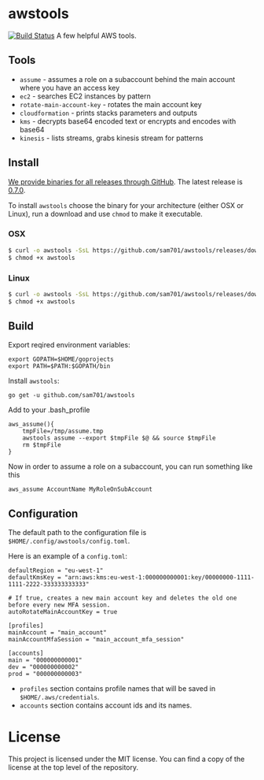 # awstools
[![Build Status](https://travis-ci.org/sam701/awstools.svg?branch=master)](https://travis-ci.org/sam701/awstools) A few helpful AWS tools.

## Tools
* `assume` - assumes a role on a subaccount behind the main account where you have an access key
* `ec2` - searches EC2 instances by pattern
* `rotate-main-account-key` - rotates the main account key
* `cloudformation` - prints stacks parameters and outputs
* `kms` - decrypts base64 encoded text or encrypts and encodes with base64
* `kinesis` - lists streams, grabs kinesis stream for patterns

## Install

[We provide binaries for all releases through GitHub](https://github.com/sam701/awstools/releases). The latest release is [0.7.0](https://github.com/sam701/awstools/releases/latest).

To install `awstools` choose the binary for your architecture (either OSX or Linux), run a download and use `chmod` to make it executable.

### OSX

```sh
$ curl -o awstools -SsL https://github.com/sam701/awstools/releases/download/0.7.0/awstools_darwin_amd64
$ chmod +x awstools
```

### Linux

```sh
$ curl -o awstools -SsL https://github.com/sam701/awstools/releases/download/0.7.0/awstools_linux_amd64
$ chmod +x awstools
```

## Build
Export reqired environment variables:
```
export GOPATH=$HOME/goprojects
export PATH=$PATH:$GOPATH/bin
```

Install `awstools`:
```
go get -u github.com/sam701/awstools
```

Add to your .bash_profile
```
aws_assume(){
	tmpFile=/tmp/assume.tmp
	awstools assume --export $tmpFile $@ && source $tmpFile
	rm $tmpFile
}
```
Now in order to assume a role on a subaccount, you can run something like this
```
aws_assume AccountName MyRoleOnSubAccount
```


## Configuration
The default path to the configuration file is `$HOME/.config/awstools/config.toml`.

Here is an example of a `config.toml`:
```
defaultRegion = "eu-west-1"
defaultKmsKey = "arn:aws:kms:eu-west-1:000000000001:key/00000000-1111-1111-2222-333333333333"

# If true, creates a new main account key and deletes the old one before every new MFA session.
autoRotateMainAccountKey = true

[profiles]
mainAccount = "main_account"
mainAccountMfaSession = "main_account_mfa_session"

[accounts]
main = "000000000001"
dev = "000000000002"
prod = "000000000003"
```

* `profiles` section contains profile names that will be saved in `$HOME/.aws/credentials`.
* `accounts` section contains account ids and its names.

# License

This project is licensed under the MIT license. You can find a copy of the license at the top level of the repository.
